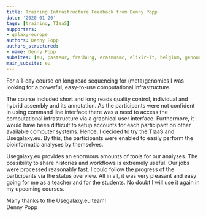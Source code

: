 ```yaml
---
title: Training Infrastructure Feedback from Denny Popp
date: '2020-01-20'
tags: [training, TIaaS]
supporters:
- galaxy-europe
authors: Denny Popp
authors_structured:
- name: Denny Popp
subsites: [eu, pasteur, freiburg, erasmusmc, elixir-it, belgium, genouest]
main_subsite: eu
---
```


For a 1-day course on long read sequencing for (meta)genomics I was looking for a powerful, easy-to-use computational infrastructure. 

The course included short and long reads quality control, individual and hybrid assembly and its annotation. 
As the participants were not confident in using command line interface there was a need to access the computational infrastructure via a graphical user interface. Furthermore, it would have been difficult to setup accounts for each participant on other available computer systems. Hence, I decided to try the TIaaS and Usegalaxy.eu. By this, the participants were enabled to easily perform the bioinformatic analyses by themselves. 

Usegalaxy.eu provides an enormous amounts of tools for our analyses. The possibility to share histories and workflows is extremely useful. Our jobs were processed reasonably fast. I could follow the progress of the participants via the status overview. All in all, it was very pleasant and easy going for me as a teacher and for the students. 
No doubt I will use it again in my upcoming courses. 

Many thanks to the Usegalaxy.eu team!  
Denny Popp 

